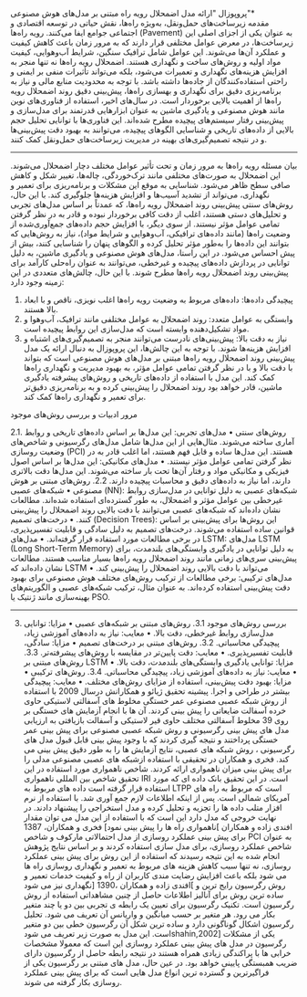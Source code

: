 پروپوزال "ارائه مدل اضمحلال رویه راه مبتنی بر مدل‌های هوش مصنوعی"*  
مقدمه
زیرساخت‌های حمل‌ونقل، به‌ویژه راه‌ها، نقش حیاتی در توسعه اقتصادی و اجتماعی جوامع ایفا می‌کنند. رویه راه‌ها (Pavement) به عنوان یکی از اجزای اصلی این زیرساخت‌ها، در معرض عوامل مختلفی قرار دارند که به مرور زمان باعث کاهش کیفیت و عملکرد آن‌ها می‌شوند. این عوامل شامل ترافیک سنگین، شرایط آب‌وهوایی، کیفیت مواد اولیه و روش‌های ساخت و نگهداری هستند. اضمحلال رویه راه‌ها نه تنها منجر به افزایش هزینه‌های نگهداری و تعمیرات می‌شود، بلکه می‌تواند تأثیرات منفی بر ایمنی و راحتی استفاده‌کنندگان از جاده‌ها داشته باشد.
با توجه به محدودیت منابع مالی و نیاز به برنامه‌ریزی دقیق برای نگهداری و بهسازی راه‌ها، پیش‌بینی دقیق روند اضمحلال رویه راه‌ها از اهمیت بالایی برخوردار است. در سال‌های اخیر، استفاده از فناوری‌های نوین مانند هوش مصنوعی و یادگیری ماشین به عنوان ابزارهایی قدرتمند برای مدل‌سازی و پیش‌بینی رفتار سیستم‌های پیچیده مطرح شده‌اند. این فناوری‌ها با توانایی تحلیل حجم بالایی از داده‌های تاریخی و شناسایی الگوهای پیچیده، می‌توانند به بهبود دقت پیش‌بینی‌ها و در نتیجه تصمیم‌گیری‌های بهینه در مدیریت زیرساخت‌های حمل‌ونقل کمک کنند.
________________________________________
بیان مسئله
رویه راه‌ها به مرور زمان و تحت تأثیر عوامل مختلف دچار اضمحلال می‌شوند. این اضمحلال به صورت‌های مختلفی مانند ترک‌خوردگی، چاله‌ها، تغییر شکل و کاهش صافی سطح ظاهر می‌شود. شناسایی به موقع این مشکلات و برنامه‌ریزی برای تعمیر و نگهداری، می‌تواند از تشدید آسیب‌ها و افزایش هزینه‌ها جلوگیری کند. با این حال، روش‌های سنتی پیش‌بینی روند اضمحلال رویه راه‌ها، که عمدتاً بر اساس مدل‌های تجربی و تحلیل‌های دستی هستند، اغلب از دقت کافی برخوردار نبوده و قادر به در نظر گرفتن تمامی عوامل مؤثر نیستند.
از سوی دیگر، با افزایش حجم داده‌های جمع‌آوری‌شده از وضعیت راه‌ها (مانند داده‌های ترافیکی، آب‌وهوایی و شرایط مواد)، نیاز به روش‌هایی که بتوانند این داده‌ها را به‌طور مؤثر تحلیل کرده و الگوهای پنهان را شناسایی کنند، بیش از پیش احساس می‌شود. در این راستا، مدل‌های هوش مصنوعی و یادگیری ماشین، به دلیل توانایی در پردازش داده‌های پیچیده و غیرخطی، می‌توانند به عنوان راه‌حلی کارآمد برای پیش‌بینی روند اضمحلال رویه راه‌ها مطرح شوند.
با این حال، چالش‌های متعددی در این زمینه وجود دارد:
1.	پیچیدگی داده‌ها: داده‌های مربوط به وضعیت رویه راه‌ها اغلب نویزی، ناقص و با ابعاد بالا هستند.
2.	وابستگی به عوامل متعدد: روند اضمحلال به عوامل مختلفی مانند ترافیک، آب‌وهوا و مواد تشکیل‌دهنده وابسته است که مدل‌سازی این روابط پیچیده است.
3.	نیاز به دقت بالا: پیش‌بینی‌های نادرست می‌توانند منجر به تصمیم‌گیری‌های اشتباه و افزایش هزینه‌ها شوند.
با توجه به این چالش‌ها، این پروپوزال به دنبال ارائه یک مدل پیش‌بینی روند اضمحلال رویه راه‌ها مبتنی بر مدل‌های هوش مصنوعی است که بتواند با دقت بالا و با در نظر گرفتن تمامی عوامل مؤثر، به بهبود مدیریت و نگهداری راه‌ها کمک کند. این مدل با استفاده از داده‌های تاریخی و روش‌های پیشرفته یادگیری ماشین، قادر خواهد بود روند اضمحلال را پیش‌بینی کرده و به برنامه‌ریزی دقیق‌تر برای تعمیر و نگهداری راه‌ها کمک کند.


مرور ادبیات و بررسی روش‌های موجود

2.1. روش‌های سنتی
•	مدل‌های تجربی: این مدل‌ها بر اساس داده‌های تاریخی و روابط آماری ساخته می‌شوند. مثال‌هایی از این مدل‌ها شامل مدل‌های رگرسیونی و شاخص‌های وضعیت روسازی (PCI) هستند. این مدل‌ها ساده و قابل فهم هستند، اما اغلب قادر به در نظر گرفتن تمامی عوامل مؤثر نیستند.
•	مدل‌های مکانیکی: این مدل‌ها بر اساس اصول فیزیکی و مکانیکی مواد و رفتار آن‌ها تحت بار ساخته می‌شوند. این مدل‌ها دقت بالاتری دارند، اما نیاز به داده‌های دقیق و محاسبات پیچیده دارند.
2.2. روش‌های مبتنی بر هوش مصنوعی
•	شبکه‌های عصبی (NN): شبکه‌های عصبی به دلیل توانایی در مدل‌سازی روابط غیرخطی بین عوامل مؤثر و اضمحلال، به طور گسترده‌ای استفاده شده‌اند. مطالعات نشان داده‌اند که شبکه‌های عصبی می‌توانند با دقت بالایی روند اضمحلال را پیش‌بینی کنند.
•	درخت‌های تصمیم (Decision Trees): این روش‌ها برای پیش‌بینی بر اساس قوانین ساده استفاده می‌شوند. درخت‌های تصمیم به دلیل سادگی و قابلیت تفسیرپذیری، در برخی مطالعات مورد استفاده قرار گرفته‌اند.
•	مدل‌های LSTM: مدل‌های LSTM (Long Short-Term Memory) به دلیل توانایی در یادگیری وابستگی‌های بلندمدت، برای پیش‌بینی سری‌های زمانی مانند روند اضمحلال رویه راه‌ها بسیار مناسب هستند. مطالعات نشان داده‌اند که LSTM می‌تواند با دقت بالایی روند اضمحلال را پیش‌بینی کند.
•	مدل‌های ترکیبی: برخی مطالعات از ترکیب روش‌های مختلف هوش مصنوعی برای بهبود دقت پیش‌بینی استفاده کرده‌اند. به عنوان مثال، ترکیب شبکه‌های عصبی و الگوریتم‌های بهینه‌سازی مانند ژنتیک یا PSO.
________________________________________
3. بررسی روش‌های موجود
3.1. روش‌های مبتنی بر شبکه‌های عصبی
•	مزایا: توانایی مدل‌سازی روابط غیرخطی، دقت بالا.
•	معایب: نیاز به داده‌های آموزشی زیاد، پیچیدگی محاسباتی.
3.2. روش‌های مبتنی بر درخت‌های تصمیم
•	مزایا: سادگی، قابلیت تفسیرپذیری.
•	معایب: دقت پایین‌تر در مقایسه با روش‌های پیشرفته‌تر.
3.3. روش‌های مبتنی بر LSTM
•	مزایا: توانایی یادگیری وابستگی‌های بلندمدت، دقت بالا.
•	معایب: نیاز به داده‌های آموزشی زیاد، پیچیدگی محاسباتی.
3.4. روش‌های ترکیبی
•	مزایا: بهبود دقت پیش‌بینی، استفاده از مزایای روش‌های مختلف.
•	معایب: پیچیدگی بیشتر در طراحی و اجرا.
پیشینه تحقیق
ژیائو و همکارانش درسال 2009 با استفاده از روش شبکه عصبی مصنوعی عمر خستگی مخلوط های آسفالتی لاستیکی حاوی خرده آسفالت ضایعاتی را پیش بینی کردند. آن ها با انجام آزمایش های خستگی بر روی 39 مخلوط آسفالتی مختلف حاوی قیر لاستیکی و آسفالت بازیافتی به ارزیابی مدل های پیش بینی رگرسیونی و روش شبکه عصبی مصنوعی برای پیش بینی عمر خستگی پرداختند و نتیجه گیری کردند که با وجود پیش بینی قابل قبول مدل های رگرسیونی ، روش شبکه های عصبی، نتایج آزمایش ها را به طور دقیق پیش بینی می کند.
فخری و همکاران در تحقیقی با استفاده ازشبکه های عصبی مصنوعی مدلی را برای پیش بینی میزان ناهمواری ارائه کردند. شاخص ناهمواری مورد استفاده در این تحقیق شاخص بین المللی ناهمواری IRI است. در این تحقیق بانک داده ای که مورد استفاده قرار گرفته است داده های مربوط به LTPP است که مربوط به راه های آمریکای شمالی است. پس از اینکه اطلاعات لازم جمع آوری شد. با استفاده از نرم افزار متلب داده ها را تجزیه و تحلیل کرده و مدل استخراجی را پیشنهاد دادند. در نهایت خروجی که مدل دارد این است که با استفاده از این مدل می توان مقدار ناهمواری راه ها را پیش بینی نمود] فخری و همکاران، 1387[
افندی زاده و همکاران برای پیش بینی عملکرد روسازی از مدل احتمالاتی مارکوف و شاخص PCI به عنوان شاخص عملکرد روسازی، برای مدل سازی استفاده کردند و بر اساس نتایج پژوهش انجام شده به این نتیجه رسیدند که استفاده از این روش برای پیش بینی عملکرد روسازی، نه تنها سبب کاهش هزینه های مربوط به تعمیر و نگهداری روسازی راه ها می شود بلکه باعث افزایش رضایت مندی کاربران از راه و کیفیت خدمات تعمیر و نگهداری نیز می شود]  افندی زاده و همکاران ،1390[
روش رگرسیون
رایج ترین و ساده ترین روش برای آنالیز اطلاعات حاصل از چنین مشاهداتی استفاده از روش رگرسیون است. تکنیک رگرسیون برای تعیین یک رابطه ی تجربی بین دو یا چند متغیر بکار می رود. هر متغیر بر حسب میانگین و واریانس آن تعریف می شود. تحلیل رگرسیون اشکال گوناگونی دارد و ساده ترین شکل آن رگرسیون خطی بین دو متغیر است. این مدل به صورت زیر تعریف می شودshahin,2002] 
یکی از مشکلات رگرسیون در مدل های پیش بینی عملکرد روسازی این است که معمولا مشخصات خرابی ها با پراکندگی زیادی همراه هستند در نتیجه رابطه حاصل از رگرسیون دارای ضریب همبستگی پایینی خواهد بود. در عین حال، مدل های مبتنی بر رگرسیون یکی از فراگیرترین و گسترده ترین انواع مدل هایی است که برای پیش بینی عملکرد روسازی بکار گرفته می شوند.

